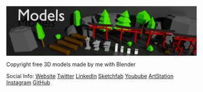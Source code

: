 
<a href="https://github.com/MarcelvanDuijnDev/3DModels">
<img align="center" src="https://github.com/MarcelvanDuijnDev/3DModels/blob/main/GithubContent/ModelsIcon.png">
</a>

 Copyright free 3D models made by me with Blender



Social Info: 
[Website](https://marcelvanduijndev.github.io/Website/index.html)
[Twitter](https://twitter.com/MarcelvanDuijn_)
[LinkedIn](https://www.linkedin.com/in/marcel-van-duijn/)
[Sketchfab](https://sketchfab.com/MarcelvanDuijn)
[Youbube](https://www.youtube.com/channel/UCifUu8rDfr-ljsMx8bUVGrg)
[ArtStation](https://www.artstation.com/marcelvanduijn)
[Instagram](https://www.instagram.com/marcelvanduijn_/)
[GitHub](https://github.com/MarcelvanDuijnDev)
